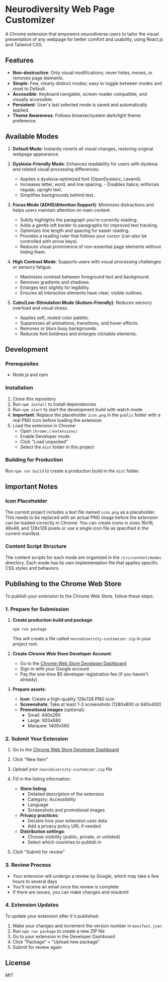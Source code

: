 # Neurodiversity Web Page Customizer

A Chrome extension that empowers neurodiverse users to tailor the visual presentation of any webpage for better comfort and usability, using React.js and Tailwind CSS.

## Features

- **Non-destructive**: Only visual modifications; never hides, moves, or removes page elements.
- **Simple**: Few, clearly distinct modes; easy to toggle between modes and reset to Default.
- **Accessible**: Keyboard navigable, screen-reader compatible, and visually accessible.
- **Persistent**: User's last selected mode is saved and automatically applied.
- **Theme Awareness**: Follows browser/system dark/light theme preference.

## Available Modes

1. **Default Mode**: Instantly reverts all visual changes, restoring original webpage appearance.

2. **Dyslexia-Friendly Mode**: Enhances readability for users with dyslexia and related visual processing differences.
   - Applies a dyslexia-optimized font (OpenDyslexic, Lexend).
   - Increases letter, word, and line spacing.   - Disables italics; enforces regular, upright text.
   - Simplifies backgrounds behind text.

3. **Focus Mode (ADHD/Attention Support)**: Minimizes distractions and helps users maintain attention on main content.
   - Subtly highlights the paragraph you're currently reading.
   - Adds a gentle left border to paragraphs for improved text tracking.
   - Optimizes line length and spacing for easier reading.
   - Provides a reading ruler that follows your cursor (can also be controlled with arrow keys).
   - Reduces visual prominence of non-essential page elements without hiding them.

4. **High Contrast Mode**: Supports users with visual processing challenges or sensory fatigue.
   - Maximizes contrast between foreground text and background.
   - Removes gradients and shadows.
   - Enlarges text slightly for legibility.
   - Ensures all interactive elements have clear, visible outlines.

5. **Calm/Low-Stimulation Mode (Autism-Friendly)**: Reduces sensory overload and visual stress.
   - Applies soft, muted color palette.
   - Suppresses all animations, transitions, and hover effects.
   - Removes or blurs busy backgrounds.
   - Reduces font boldness and enlarges clickable elements.

## Development

### Prerequisites

- Node.js and npm

### Installation

1. Clone this repository
2. Run `npm install` to install dependencies
3. Run `npm start` to start the development build with watch mode
4. **Important**: Replace the placeholder `icon.png` in the `public` folder with a real PNG icon before loading the extension
5. Load the extension in Chrome:
   - Open `chrome://extensions/`
   - Enable Developer mode
   - Click "Load unpacked"
   - Select the `dist` folder in this project

### Building for Production

Run `npm run build` to create a production build in the `dist` folder.

## Important Notes

### Icon Placeholder
The current project includes a text file named `icon.png` as a placeholder. This needs to be replaced with an actual PNG image before the extension can be loaded correctly in Chrome. You can create icons in sizes 16x16, 48x48, and 128x128 pixels or use a single icon file as specified in the current manifest.

### Content Script Structure
The content scripts for each mode are organized in the `/src/content/modes` directory. Each mode has its own implementation file that applies specific CSS styles and behaviors.

## Publishing to the Chrome Web Store

To publish your extension to the Chrome Web Store, follow these steps:

### 1. Prepare for Submission

1. **Create production build and package**:
   ```
   npm run package
   ```
   This will create a file called `neurodiversity-customizer.zip` in your project root.

2. **Create Chrome Web Store Developer Account**:
   - Go to the [Chrome Web Store Developer Dashboard](https://chrome.google.com/webstore/devconsole/)
   - Sign in with your Google account
   - Pay the one-time $5 developer registration fee (if you haven't already)

3. **Prepare assets**:
   - **Icon**: Create a high-quality 128x128 PNG icon
   - **Screenshots**: Take at least 1-3 screenshots (1280x800 or 640x400)
   - **Promotional images** (optional):
     - Small: 440x280
     - Large: 920x680
     - Marquee: 1400x560

### 2. Submit Your Extension

1. Go to the [Chrome Web Store Developer Dashboard](https://chrome.google.com/webstore/devconsole/)
2. Click "New Item"
3. Upload your `neurodiversity-customizer.zip` file
4. Fill in the listing information:
   - **Store listing**:
     - Detailed description of the extension
     - Category: Accessibility
     - Language
     - Screenshots and promotional images
   - **Privacy practices**:
     - Declare how your extension uses data
     - Add a privacy policy URL if needed
   - **Distribution settings**:
     - Choose visibility (public, private, or unlisted)
     - Select which countries to publish in

5. Click "Submit for review"

### 3. Review Process

- Your extension will undergo a review by Google, which may take a few hours to several days
- You'll receive an email once the review is complete
- If there are issues, you can make changes and resubmit

### 4. Extension Updates

To update your extension after it's published:

1. Make your changes and increment the version number in `manifest.json`
2. Run `npm run package` to create a new ZIP file
3. Go to your extension in the Developer Dashboard
4. Click "Package" > "Upload new package"
5. Submit for review again

## License

MIT
